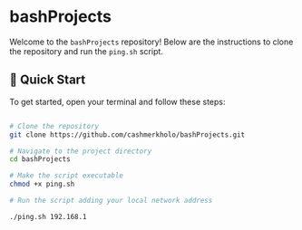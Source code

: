 # bashProjects

Welcome to the `bashProjects` repository! Below are the instructions to clone the repository and run the `ping.sh` script.

## 🚀 Quick Start

To get started, open your terminal and follow these steps:

```bash

# Clone the repository
git clone https://github.com/cashmerkholo/bashProjects.git

# Navigate to the project directory
cd bashProjects

# Make the script executable
chmod +x ping.sh

# Run the script adding your local network address

./ping.sh 192.168.1
